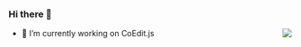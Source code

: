 ### Hi there 👋

<img align="right" src="https://github-readme-stats.vercel.app/api?username=xinyuan0801&show_icons=true&icon_color=CE1D2D&text_color=718096&bg_color=ffffff&hide_title=true" />


- 🔭 I’m currently working on CoEdit.js
